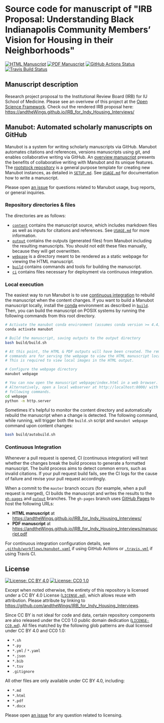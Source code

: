 # Source code for manuscript of "IRB Proposal: Understanding Black Indianapolis Community Members’ Vision for Housing in their Neighborhoods"

<!-- usage note: edit the H1 title above to personalize the manuscript -->

[![HTML Manuscript](https://img.shields.io/badge/manuscript-HTML-blue.svg)](https://andtheWings.github.io/IRB_for_Indy_Housing_Interviews/)
[![PDF Manuscript](https://img.shields.io/badge/manuscript-PDF-blue.svg)](https://andtheWings.github.io/IRB_for_Indy_Housing_Interviews/manuscript.pdf)
[![GitHub Actions Status](https://github.com/andtheWings/IRB_for_Indy_Housing_Interviews/workflows/Manubot/badge.svg)](https://github.com/andtheWings/IRB_for_Indy_Housing_Interviews/actions)
[![Travis Build Status](https://travis-ci.com/andtheWings/IRB_for_Indy_Housing_Interviews.svg?branch=master)](https://travis-ci.com/andtheWings/IRB_for_Indy_Housing_Interviews)
<!-- usage note: delete CI badges above for services not used by your manuscript -->

## Manuscript description

<!-- usage note: edit this section. -->

Research project proposal to the Institutional Review Board (IRB) for IU School of Medicine. Please see an overivew of this project at the [Open Science Framework](https://osf.io/xp9sr/). Check out the rendered IRB proposal here: https://andtheWings.github.io/IRB_for_Indy_Housing_Interviews/

## Manubot: Automated scholarly manuscripts on GitHub

<!-- usage note: do not edit this section -->

Manubot is a system for writing scholarly manuscripts via GitHub.
Manubot automates citations and references, versions manuscripts using git, and enables collaborative writing via GitHub.
An [overview manuscript](https://greenelab.github.io/meta-review/ "Open collaborative writing with Manubot") presents the benefits of collaborative writing with Manubot and its unique features.
The [rootstock repository](https://git.io/fhQH1) is a general purpose template for creating new Manubot instances, as detailed in [`SETUP.md`](SETUP.md).
See [`USAGE.md`](USAGE.md) for documentation how to write a manuscript.

Please open [an issue](https://git.io/fhQHM) for questions related to Manubot usage, bug reports, or general inquiries.

### Repository directories & files

The directories are as follows:

+ [`content`](content) contains the manuscript source, which includes markdown files as well as inputs for citations and references.
  See [`USAGE.md`](USAGE.md) for more information.
+ [`output`](output) contains the outputs (generated files) from Manubot including the resulting manuscripts.
  You should not edit these files manually, because they will get overwritten.
+ [`webpage`](webpage) is a directory meant to be rendered as a static webpage for viewing the HTML manuscript.
+ [`build`](build) contains commands and tools for building the manuscript.
+ [`ci`](ci) contains files necessary for deployment via continuous integration.

### Local execution

The easiest way to run Manubot is to use [continuous integration](#continuous-integration) to rebuild the manuscript when the content changes.
If you want to build a Manubot manuscript locally, install the [conda](https://conda.io) environment as described in [`build`](build).
Then, you can build the manuscript on POSIX systems by running the following commands from this root directory.

```sh
# Activate the manubot conda environment (assumes conda version >= 4.4)
conda activate manubot

# Build the manuscript, saving outputs to the output directory
bash build/build.sh

# At this point, the HTML & PDF outputs will have been created. The remaining
# commands are for serving the webpage to view the HTML manuscript locally.
# This is required to view local images in the HTML output.

# Configure the webpage directory
manubot webpage

# You can now open the manuscript webpage/index.html in a web browser.
# Alternatively, open a local webserver at http://localhost:8000/ with the
# following commands.
cd webpage
python -m http.server
```

Sometimes it's helpful to monitor the content directory and automatically rebuild the manuscript when a change is detected.
The following command, while running, will trigger both the `build.sh` script and `manubot webpage` command upon content changes:

```sh
bash build/autobuild.sh
```

### Continuous Integration

Whenever a pull request is opened, CI (continuous integration) will test whether the changes break the build process to generate a formatted manuscript.
The build process aims to detect common errors, such as invalid citations.
If your pull request build fails, see the CI logs for the cause of failure and revise your pull request accordingly.

When a commit to the `master` branch occurs (for example, when a pull request is merged), CI builds the manuscript and writes the results to the [`gh-pages`](https://github.com/andtheWings/IRB_for_Indy_Housing_Interviews/tree/gh-pages) and [`output`](https://github.com/andtheWings/IRB_for_Indy_Housing_Interviews/tree/output) branches.
The `gh-pages` branch uses [GitHub Pages](https://pages.github.com/) to host the following URLs:

+ **HTML manuscript** at https://andtheWings.github.io/IRB_for_Indy_Housing_Interviews/
+ **PDF manuscript** at https://andtheWings.github.io/IRB_for_Indy_Housing_Interviews/manuscript.pdf

For continuous integration configuration details, see [`.github/workflows/manubot.yaml`](.github/workflows/manubot.yaml) if using GitHub Actions or [`.travis.yml`](.travis.yml) if using Travis CI.

## License

<!--
usage note: edit this section to change the license of your manuscript or source code changes to this repository.
We encourage users to openly license their manuscripts, which is the default as specified below.
-->

[![License: CC BY 4.0](https://img.shields.io/badge/License%20All-CC%20BY%204.0-lightgrey.svg)](http://creativecommons.org/licenses/by/4.0/)
[![License: CC0 1.0](https://img.shields.io/badge/License%20Parts-CC0%201.0-lightgrey.svg)](https://creativecommons.org/publicdomain/zero/1.0/)

Except when noted otherwise, the entirety of this repository is licensed under a CC BY 4.0 License ([`LICENSE.md`](LICENSE.md)), which allows reuse with attribution.
Please attribute by linking to https://github.com/andtheWings/IRB_for_Indy_Housing_Interviews.

Since CC BY is not ideal for code and data, certain repository components are also released under the CC0 1.0 public domain dedication ([`LICENSE-CC0.md`](LICENSE-CC0.md)).
All files matched by the following glob patterns are dual licensed under CC BY 4.0 and CC0 1.0:

+ `*.sh`
+ `*.py`
+ `*.yml` / `*.yaml`
+ `*.json`
+ `*.bib`
+ `*.tsv`
+ `.gitignore`

All other files are only available under CC BY 4.0, including:

+ `*.md`
+ `*.html`
+ `*.pdf`
+ `*.docx`

Please open [an issue](https://github.com/andtheWings/IRB_for_Indy_Housing_Interviews/issues) for any question related to licensing.
